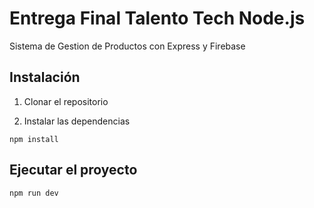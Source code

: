 # Entrega Final Talento Tech Node.js

Sistema de Gestion de Productos con Express y Firebase

## Instalación

1. Clonar el repositorio

2. Instalar las dependencias

```shell
npm install
```

## Ejecutar el proyecto

```shell
npm run dev
```
